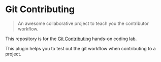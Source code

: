 # Git Contributing

> An awesome collaborative project to teach you the contributor workflow.

This repository is for the [Git Contributing](https://knowthecode.io/labs/git-contributing) hands-on coding lab.

This plugin helps you to test out the git workflow when contributing to a project.

